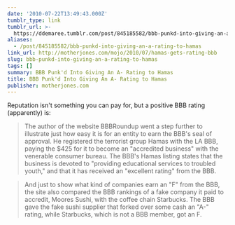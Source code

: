 ```yaml
---
date: '2010-07-22T13:49:43.000Z'
tumblr_type: link
tumblr_url: >-
  https://ddemaree.tumblr.com/post/845185582/bbb-punkd-into-giving-an-a-rating-to-hamas
aliases:
  - /post/845185582/bbb-punkd-into-giving-an-a-rating-to-hamas
link_url: http://motherjones.com/mojo/2010/07/hamas-gets-rating-bbb
slug: bbb-punkd-into-giving-an-a-rating-to-hamas
tags: []
summary: BBB Punk'd Into Giving An A- Rating to Hamas
title: BBB Punk'd Into Giving An A- Rating to Hamas
publisher: motherjones.com
---
```


Reputation isn't something you can pay for, but a positive BBB rating (apparently) is:

> The author of the website BBBRoundup went a step further to illustrate just how easy it is for an entity to earn the BBB's seal of approval. He registered the terrorist group Hamas with the LA BBB, paying the $425 for it to become an "accredited business" with the venerable consumer bureau. The BBB's Hamas listing states that the business is devoted to "providing educational services to troubled youth," and that it has received an "excellent rating" from the BBB.

> And just to show what kind of companies earn an "F" from the BBB, the site also compared the BBB rankings of a fake company it paid to accredit, Moores Sushi, with the coffee chain Starbucks. The BBB gave the fake sushi supplier that forked over some cash an "A-" rating, while Starbucks, which is not a BBB member, got an F.